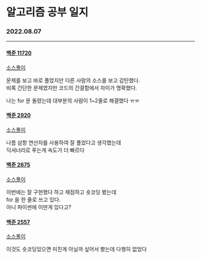 # 알고리즘 공부 일지

### 2022.08.07

---

#### [백준 11720](https://www.acmicpc.net/problem/11720)

[소스풀이](/baekjoon/11720.py)

문제를 보고 바로 풀었지만 다른 사람의 소스를 보고 감탄했다.  
비록 간단한 문제였지만 코드의 간결함에서 차이가 명확했다.

나는 for 문 돌렸는데 대부분의 사람이 1~2줄로 해결했다 ㅠㅠ

#### [백준 2920](https://www.acmicpc.net/problem/2920)

[소스풀이](/baekjoon/2970.py)

나름 삼항 연산자를 사용하여 잘 풀었다고 생각했는데  
딕셔너리로 푸는게 속도가 더 빠르다

#### [백준 2675](https://www.acmicpc.net/problem/2675)

[소스풀이](/baekjoon/2675.py)

이번에는 잘 구현했다 하고 채점하고 숏코딩 봤는데  
for 을 한 줄로 쓰고 있다.  
아니 파이썬에 이딴게 있다고?

#### [백준 2557](https://www.acmicpc.net/problem/2557)

[소스풀이](/baekjoon/2557.py)

이것도 숏코딩있으면 미친게 아닐까 싶어서 봤는데 다행히 없었다





